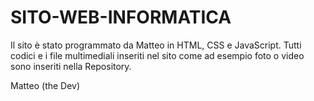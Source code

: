 # SITO-WEB-INFORMATICA

Il sito è stato programmato da Matteo in HTML, CSS e JavaScript.
Tutti codici e i file multimediali inseriti nel sito come ad esempio foto o video sono inseriti nella Repository.

Matteo (the Dev)
